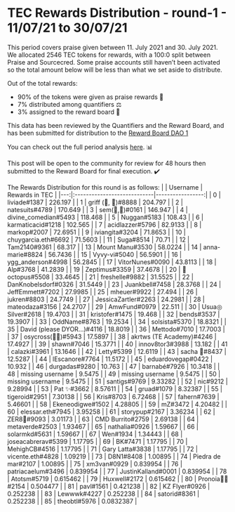 
# TEC Rewards Distribution - round-1  - 11/07/21 to 30/07/21
This period covers praise given between 11. July 2021 and 30. July 2021. We allocated 2546 TEC tokens for rewards, with a 100:0 split between Praise and Sourcecred. Some praise accounts still haven’t been activated so the total amount below will be less than what we set aside to distribute.

Out of the total rewards:

* 90% of the tokens were given as praise rewards :pray:
* 7% distributed among quantifiers :balance_scale:
* 3% assigned to the reward board :memo:

This data has been reviewed by the Quantifiers and the Reward Board, and has been submitted for distribution to the [Reward Board DAO 1](https://xdai.aragon.blossom.software/#/rewardboardtec/)


You can check out the full period analysis [here](https://rawcdn.githack.com/CommonsBuild/tec-rewards/c2eba98a9f6f09993ae69936db2d9485e72f7c48/distribution_rounds/round-1/distribution_results/reports/round-1_general_RAD_report_Report.html). :bar_chart:

This post will be open to the community for review for 48 hours then submitted to the Reward Board for final execution. :heavy_check_mark:

The Rewards Distribution for this round is as follows:
|    | Username                    |   Rewards in TEC |
|---:|:----------------------------|-----------------:|
|  0 | liviade#1387                |      226.197     |
|  1 | griff (💜, 💜)#8888         |      204.797     |
|  2 | natesuits#4789              |      170.649     |
|  3 | sem(🌸,🐝)#0161             |      146.947     |
|  4 | divine_comedian#5493        |      118.468     |
|  5 | Nuggan#5183                 |      108.43      |
|  6 | karmaticacid#1218           |      102.565     |
|  7 | acidlazzer#5796             |       82.9133    |
|  8 | markop#2007                 |       72.6951    |
|  9 | iviangita#3204              |       71.8653    |
| 10 | chuygarcia.eth#6692         |       71.5603    |
| 11 | Suga#8514                   |       70.71      |
| 12 | Tam2140#9361                |       68.317     |
| 13 | Mount Manu#3530             |       58.0224    |
| 14 | anna-marie#8824             |       56.7436    |
| 15 | Vyvy-vi#5040                |       56.5901    |
| 16 | ygg_anderson#4998           |       56.2845    |
| 17 | VitorNunes#0090             |       43.8113    |
| 18 | Alp#3768                    |       41.2839    |
| 19 | Zeptimus#3359               |       37.4678    |
| 20 | 🐙 octopus#5508             |       33.4645    |
| 21 | freshelle#9882              |       31.5525    |
| 22 | DanKnobelsdorf#0326         |       31.5449    |
| 23 | Juankbell#7458              |       28.3768    |
| 24 | JeffEmmett#7202             |       27.9985    |
| 25 | mheuer#9922                 |       27.494     |
| 26 | jukren#8803                 |       24.7749    |
| 27 | JessicaZartler#2263         |       24.2981    |
| 28 | mateodaza#3156              |       24.2707    |
| 29 | AmwFund#0979                |       22.511     |
| 30 | Usua◎ Silver#2618           |       19.4703    |
| 31 | kristofer#1475              |       19.468     |
| 32 | bends#3537                  |       19.3907    |
| 33 | OddName#8763                |       19.2534    |
| 34 | solsista#5370               |       18.8321    |
| 35 | David (please DYOR...)#4116 |       18.8019    |
| 36 | Mettodo#7010                |       17.7003    |
| 37 | osycross(🦎🦎)#5943         |       17.5897    |
| 38 | akrtws (TE Academy)#4246    |       17.4927    |
| 39 | shawn#7046                  |       15.3771    |
| 40 | innov8tor3#3988             |       13.182     |
| 41 | calazki#3961                |       13.1646    |
| 42 | Letty#5399                  |       12.6119    |
| 43 | sacha 🐝#8437               |       12.5287    |
| 44 | lEscanore#7764              |       11.5172    |
| 45 | eduardovegap#0422           |       10.932     |
| 46 | durgadas#9280               |       10.763     |
| 47 | barnabé#7926                |       10.3418    |
| 48 | missing username            |        9.5475    |
| 49 | missing username            |        9.5475    |
| 50 | missing username            |        9.5475    |
| 51 | santigs#9769                |        9.33282   |
| 52 | nic#9212                    |        9.28994   |
| 53 | Pat ✨#3662                 |        8.57611   |
| 54 | gruad#1079                  |        8.32387   |
| 55 | tigeroid#2951               |        7.30138   |
| 56 | Kris#8703                   |        6.72468   |
| 57 | fahern#7639                 |        5.46601   |
| 58 | Ekeneodigwe#1502            |        4.28805   |
| 59 | mZ#3472                     |        4.20482   |
| 60 | elessar.eth#7945            |        3.95258   |
| 61 | storypup#2167               |        3.36234   |
| 62 | ZER8🧠#9093                 |        3.01173   |
| 63 | CMD Burrito#2759            |        2.69138   |
| 64 | metaverde#2503              |        1.93467   |
| 65 | nathalia#0926               |        1.59667   |
| 66 | solarmkd#5631               |        1.59667   |
| 67 | Wen#1934                    |        1.34443   |
| 68 | joseacabrerav#5399          |        1.17795   |
| 69 | BK#7471                     |        1.17795   |
| 70 | MehighCB#4516               |        1.17795   |
| 71 | Gary Latta#3838             |        1.17795   |
| 72 | vicente.eth#4828            |        1.09219   |
| 73 | D8N1#8408                   |        1.00895   |
| 74 | Piedra de mar#2107          |        1.00895   |
| 75 | xm3van#0929                 |        0.839954  |
| 76 | patriacaelum#3496           |        0.839954  |
| 77 | JustinKalland#0001          |        0.839954  |
| 78 | Atotsm#5719                 |        0.615462  |
| 79 | Huxwell#2172                |        0.615462  |
| 80 | Pronoia🐙🦘#2154            |        0.504477  |
| 81 | pavl#1561                   |        0.421238  |
| 82 | KZ Flyer#0926               |        0.252238  |
| 83 | Lewwwk#4227                 |        0.252238  |
| 84 | satorid#8361                |        0.252238  |
| 85 | theobtl#5976                |        0.0832387 |